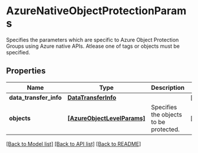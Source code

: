 # AzureNativeObjectProtectionParams

Specifies the parameters which are specific to Azure Object Protection Groups using Azure native APIs. Atlease one of tags or objects must be specified.

## Properties
Name | Type | Description | Notes
------------ | ------------- | ------------- | -------------
**data_transfer_info** | [**DataTransferInfo**](DataTransferInfo.md) |  | [optional] 
**objects** | [**[AzureObjectLevelParams]**](AzureObjectLevelParams.md) | Specifies the objects to be protected. | [optional] 

[[Back to Model list]](../README.md#documentation-for-models) [[Back to API list]](../README.md#documentation-for-api-endpoints) [[Back to README]](../README.md)


